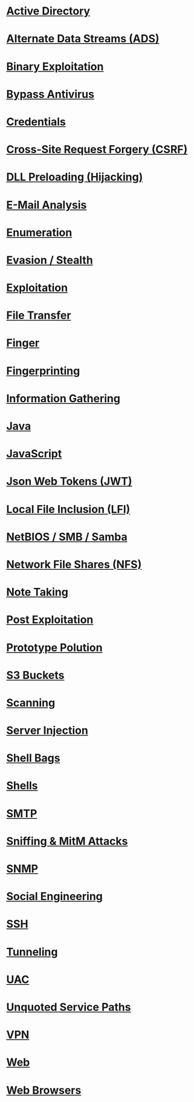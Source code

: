 # [Active Directory](ActiveDirectory/README.md)
# [Alternate Data Streams (ADS)](ADS/README.md)
# [Binary Exploitation](BinaryExploitation/README.md)
# [Bypass Antivirus](BypassAntivirus/README.md)
# [Credentials](Credentials/README.md)
# [Cross-Site Request Forgery (CSRF)](CSRF/README.md)
# [DLL Preloading (Hijacking)](DLL_Preloading/README.md)
# [E-Mail Analysis](EMail/README.md)
# [Enumeration](Enumeration/README.md)
# [Evasion / Stealth](Evasion_Stealth/README.md)
# [Exploitation](Exploitation/README.md)
# [File Transfer](FileTransfer/README.md)
# [Finger](Finger/README.md)
# [Fingerprinting](Fingerprinting/README.md)
# [Information Gathering](InformationGathering/README.md)
# [Java](Java/README.md)
# [JavaScript](JavaScript/README.md)
# [Json Web Tokens (JWT)](JWT/README.md)
# [Local File Inclusion (LFI)](LFI/README.md)
# [NetBIOS / SMB / Samba](NetBIOS_SMB_Samba/README.md)
# [Network File Shares (NFS)](NFS/README.md)
# [Note Taking](NoteTaking/README.md)
# [Post Exploitation](PostExploitation/README.md)
# [Prototype Polution](PrototypePolution/README.md)
# [S3 Buckets](S3_Buckets/README.md)
# [Scanning](Scanning/README.md)
# [Server Injection](ServerInjection/README.md)
# [Shell Bags](ShellBags/README.md)
# [Shells](Shells/README.md)
# [SMTP](SMTP/README.md)
# [Sniffing & MitM Attacks](Sniffing_MitM_Attacks/README.md)
# [SNMP](SNMP/README.md)
# [Social Engineering](SocialEngineering/README.md)
# [SSH](SSH/README.md)
# [Tunneling](Tunneling/README.md)
# [UAC](UAC/README.md)
# [Unquoted Service Paths](UnquotedServicePaths/README.md)
# [VPN](VPN/README.md)
# [Web](Web/README.md)
# [Web Browsers](WebBrowsers/README.md)